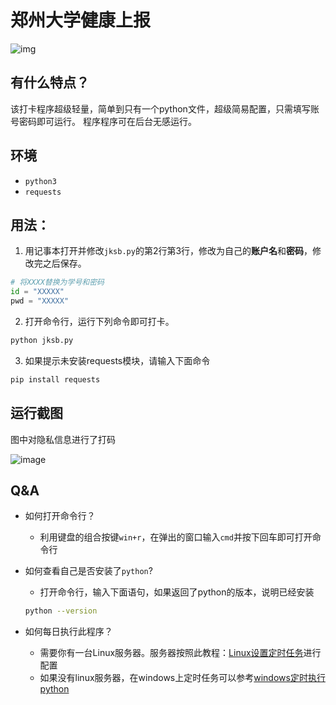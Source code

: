 # 郑州大学健康上报
![img](https://img.shields.io/github/license/21wang12/zzu_jksb)

## 有什么特点？
该打卡程序超级轻量，简单到只有一个python文件，超级简易配置，只需填写账号密码即可运行。
程序程序可在后台无感运行。

## 环境
+ `python3`
+ `requests`


## 用法：

1. 用记事本打开并修改`jksb.py`的第2行第3行，修改为自己的**账户名**和**密码**，修改完之后保存。
```python
# 将XXXX替换为学号和密码
id = "XXXXX"
pwd = "XXXXX"
```
2. 打开命令行，运行下列命令即可打卡。
```bash
python jksb.py
``` 
3. 如果提示未安装requests模块，请输入下面命令
```bash
pip install requests
```

## 运行截图

图中对隐私信息进行了打码

![image](https://user-images.githubusercontent.com/38482259/125930325-8dbe6d10-27c9-4cfc-9b26-26ab1ca9d9e5.png)


## Q&A
+ 如何打开命令行？
  + 利用键盘的组合按键`win+r`，在弹出的窗口输入`cmd`并按下回车即可打开命令行

+ 如何查看自己是否安装了`python`?
  + 打开命令行，输入下面语句，如果返回了python的版本，说明已经安装
  ```bash
  python --version
  ```

+ 如何每日执行此程序？
  + 需要你有一台Linux服务器。服务器按照此教程：[Linux设置定时任务](https://segmentfault.com/a/1190000023186565#:~:text=%E5%9C%A8Linux%20%E4%B8%AD%EF%BC%8C%E5%8F%AF%E4%BB%A5%E4%BD%BF%E7%94%A8,%E5%86%99%E5%85%A5%E4%B8%80%E4%B8%AAcrontab%20%E6%96%87%E4%BB%B6%E3%80%82)进行配置
  + 如果没有linux服务器，在windows上定时任务可以参考[windows定时执行python](https://www.jianshu.com/p/43676346b0be)
